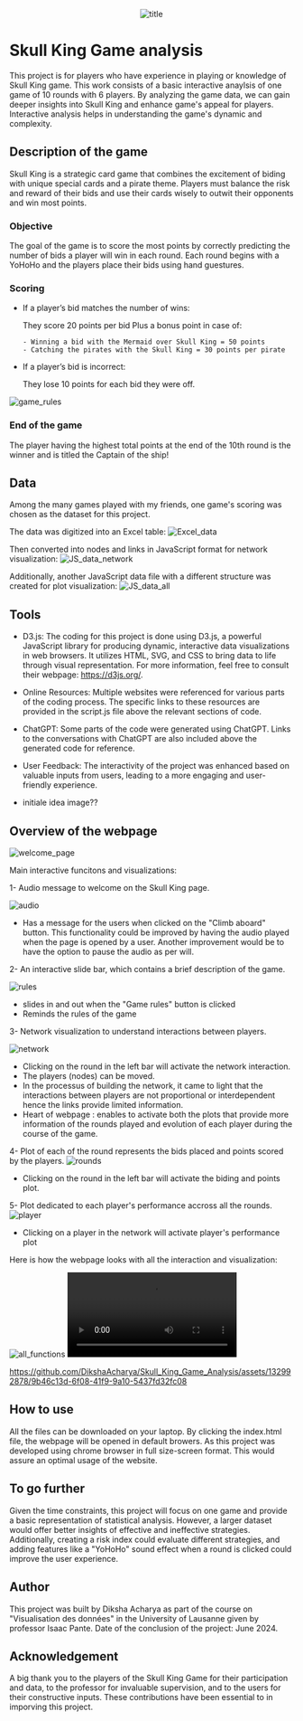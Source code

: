 <p align="center">
  <img src="Images/title.png" alt="title">
</p>

# Skull King Game analysis

This project is for players who have experience in playing or knowledge of Skull King game. This work consists of a basic interactive anaylsis of one game of 10 rounds with 6 players. By analyzing the game data, we can gain deeper insights into Skull King and enhance game's appeal for players. Interactive analysis helps in understanding the game's dynamic and complexity. 

## Description of the game

Skull King is a strategic card game that combines the excitement of biding with unique special cards and a pirate theme. Players must balance the risk and reward of their bids and use their cards wisely to outwit their opponents and win most points.

### Objective 
The goal of the game is to score the most points by correctly predicting the number of bids a player will win in each round.
Each round begins with a YoHoHo and the players place their bids using hand guestures.

### Scoring 
- If a player’s bid matches the number of wins:

  They score 20 points per bid
  Plus a bonus point in case of:
  
      - Winning a bid with the Mermaid over Skull King = 50 points
      - Catching the pirates with the Skull King = 30 points per pirate 

- If a player’s bid is incorrect:

  They lose 10 points for each bid they were off.

![game_rules](Images/game_rules.jpg)

### End of the game
The player having the highest total points at the end of the 10th round is the winner and is titled the Captain of the ship!

## Data
Among the many games played with my friends, one game's scoring was chosen as the dataset for this project. 

The data was digitized into an Excel table:
![Excel_data](Images/Excel_data.png)

Then converted into nodes and links in JavaScript format for network visualization:
![JS_data_network](Images/JS_data_network.png)

Additionally, another JavaScript data file with a different structure was created for plot visualization:
![JS_data_all](Images/JS_data_all.png)

## Tools
- D3.js: The coding for this project is done using D3.js, a powerful JavaScript library for producing dynamic, interactive data visualizations in web browsers. It utilizes HTML, SVG, and CSS to bring data to life through visual representation. For more information, feel free to consult their webpage: https://d3js.org/.
- Online Resources: Multiple websites were referenced for various parts of the coding process. The specific links to these resources are provided in the script.js file above the relevant sections of code.
- ChatGPT: Some parts of the code were generated using ChatGPT. Links to the conversations with ChatGPT are also included above the generated code for reference.
- User Feedback: The interactivity of the project was enhanced based on valuable inputs from users, leading to a more engaging and user-friendly experience.

- initiale idea image??

## Overview of the webpage
![welcome_page](Images/welcome_page.png)

Main interactive funcitons and visualizations:

1- Audio message to welcome on the Skull King page.

![audio](Images/audio.png)

- Has a message for the users when clicked on the "Climb aboard" button.
This functionality could be improved by having the audio played when the page is opened by a user. Another improvement would be to have the option to pause the audio as per will. 

2- An interactive slide bar, which contains a brief description of the game.

![rules](Images/rules.png)

- slides in and out when the "Game rules" button is clicked
- Reminds the rules of the game

3- Network visualization to understand interactions between players.

![network](Images/network.png)

- Clicking on the round in the left bar will activate the network interaction.
- The players (nodes) can be moved.
- In the processus of building the network, it came to light that the interactions between players are not proportional or interdependent hence the links provide limited information. 
- Heart of webpage : enables to activate both the plots that provide more information of the rounds played and evolution of each player during the course of the game.

4- Plot of each of the round represents the bids placed and points scored by the players.
![rounds](Images/rounds.png)

- Clicking on the round in the left bar will activate the biding and points plot.

5- Plot dedicated to each player's performance accross all the rounds.
![player](Images/player.png)

- Clicking on a player in the network will activate player's performance plot
  
Here is how the webpage looks with all the interaction and visualization: 

![all_functions](Images/all_functions.png)
![overview](Images/overview.mov)

https://github.com/DikshaAcharya/Skull_King_Game_Analysis/assets/132992878/9b46c13d-6f08-41f9-9a10-5437fd32fc08




## How to use

All the files can be downloaded on your laptop. By clicking the index.html file, the webpage will be opened in default browers. As this project was developed using chrome browser in full size-screen format. This would assure an optimal usage of the website.

## To go further
Given the time constraints, this project will focus on one game and provide a basic representation of statistical analysis. However, a larger dataset would offer better insights of effective and ineffective strategies. Additionally, creating a risk index could evaluate different strategies, and adding features like a "YoHoHo" sound effect when a round is clicked could improve the user experience.

## Author

This project was built by Diksha Acharya as part of the course on "Visualisation des données" in the University of Lausanne given by professor Isaac Pante. Date of the conclusion of the project: June 2024.

## Acknowledgement
A big thank you to the players of the Skull King Game for their participation and data, to the professor for invaluable supervision, and to the users for their constructive inputs. These contributions have been essential to in imporving this project. 

